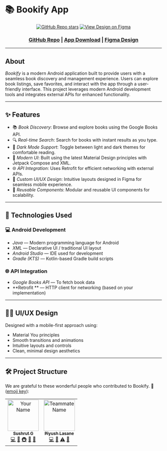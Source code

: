# 📚 Bookify App 

<div align="center">
  
  <a href="https://github.com/sushrut-001/bookify" target="_blank"><img src="https://img.shields.io/github/stars/sushrut-001/bookify?style=social" alt="GitHub Repo stars"></a>
  <a href="https://www.figma.com/file/YourFigmaDesignLinkHere" target="_blank"><img src="https://img.shields.io/badge/Design-Figma-blue?logo=figma" alt="View Design on Figma"></a>

  <h3 align="center">
    <a href="https://github.com/sushrut-001/bookify">GitHub Repo</a>
    <span> | </span>
    <a href="https://your-live-app-link.com">App Download</a>
    <span> | </span>
    <a href="https://www.figma.com/file/YourFigmaDesignLinkHere">Figma Design</a>
  </h3>

</div>

---
 
## About

*Bookify* is a modern Android application built to provide users with a seamless book discovery and management experience. Users can explore book listings, save favorites, and interact with the app through a user-friendly interface. This project leverages modern Android development tools and integrates external APIs for enhanced functionality.

---

## ✨ Features

- 📚 *Book Discovery*: Browse and explore books using the Google Books API.
- 🔍 *Real-time Search*: Search for books with instant results as you type. 
- 🌙 *Dark Mode Support*: Toggle between light and dark themes for comfortable reading.
- 📱 *Modern UI*: Built using the latest Material Design principles with Jetpack Compose and XML. 
- 🌐 *API Integration*: Uses Retrofit for efficient networking with external APIs.
- 🎨 *Custom UI/UX Design*: Intuitive layouts designed in Figma for seamless mobile experience.
- 🔄 *Reusable Components*: Modular and reusable UI components for scalability. 

---

## 🚀 Technologies Used

### 💻 Android Development
- *Java* — Modern programming language for Android
- *XML* — Declarative UI / traditional UI layout
- *Android Studio* — IDE used for development
- *Gradle (KTS)* — Kotlin-based Gradle build scripts
 
### 🌐 API Integration
- *Google Books API* — To fetch book data
- **Retrofit ** — HTTP client for networking (based on your implementation)

---

## 🧑‍🎨 UI/UX Design

Designed with a mobile-first approach using:
- Material You principles
- Smooth transitions and animations
- Intuitive layouts and controls
- Clean, minimal design aesthetics

---

## 🛠 Project Structure

We are grateful to these wonderful people who contributed to Bookify. 🙏 ([emoji key](https://allcontributors.org/docs/en/emoji-key)):

<!-- ALL-CONTRIBUTORS-LIST:START - Do not remove or modify this section -->
<!-- prettier-ignore-start -->
<!-- markdownlint-disable -->
<table>
  <tbody>
    <tr>
      <td align="center"><a href="https://github.com/Sushrut_001"><img src=" https://avatars.githubusercontent.com/u/98377130?s=400&u=c9e5828304529d668fb5dee39b1894eba2b468c8&v=4" width="100px;" alt="Your Name"/><br /><sub><b>Sushrut G</b></sub></a><br /><a href="https://github.com/yourusername/bookify/commits?author=yourusername" title="Code">💻</a> <a href="#design-yourusername" title="Design">🎨</a> <a href="#infra-yourusername" title="Infrastructure">🚇</a> <a href="#projectManagement-yourusername" title="Project Management">📆</a> <a href="#maintenance-yourusername" title="Maintenance">🚧</a></td>
      <td align="center"><a href="https://github.com/piyushlasane"><img src="[https://avatars.githubusercontent.com/u/87654321?v=4?s=100](https://avatars.githubusercontent.com/u/160647609?v=4)" width="100px;" alt="Teammate Name"/><br /><sub><b>Piyush Lasane</b></sub></a><br /><a href="https://github.com/teammate/bookify/commits?author=teammate" title="Code">💻</a> <a href="#design-teammate" title="Design">🎨</a> <a href="#testing-teammate" title="Testing">⚠</a> <a href="#doc-teammate" title="Documentation">📖</a></td>
    </tr>
  </tbody>
</table>
<!-- markdownlint-enable -->
<!-- prettier-ignore-end -->
<!-- ALL-CONTRIBUTORS-LIST:END -->

#
